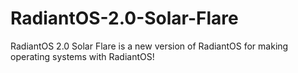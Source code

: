 # RadiantOS-2.0-Solar-Flare
RadiantOS 2.0 Solar Flare is a new version of RadiantOS for making operating systems with RadiantOS!
